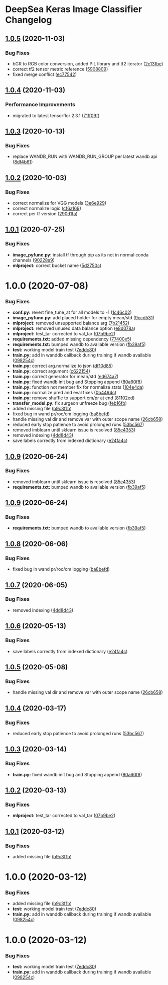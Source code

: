 # DeepSea Keras Image Classifier Changelog

## [1.0.5](http://bitbucket.org/mbari/deepsea-kclassify/compare/v1.0.4...v1.0.5) (2020-11-03)


### Bug Fixes

* bGR to RGB color conversion, added PIL library and tf2 iterator ([2c13fbe](http://bitbucket.org/mbari/deepsea-kclassify/commits/2c13fbecb1904ea563466b56e30a56ea0657d718))
* correct tf2 tensor metric reference ([5908809](http://bitbucket.org/mbari/deepsea-kclassify/commits/590880907f98af9bb8286b73c72d57df3631f8ed))
* fixed merge conflict ([ec77542](http://bitbucket.org/mbari/deepsea-kclassify/commits/ec775426e3f3d64ad2568303b003630f8849ecc3))

## [1.0.4](http://bitbucket.org/mbari/deepsea-kclassify/compare/v1.0.3...v1.0.4) (2020-11-03)


### Performance Improvements

* migrated to latest tensorflor 2.3.1 ([71ff09f](http://bitbucket.org/mbari/deepsea-kclassify/commits/71ff09f1e7b159fe041aa00f90732e52bdcc710a))

## [1.0.3](http://bitbucket.org/mbari/deepsea-kclassify/compare/v1.0.2...v1.0.3) (2020-10-13)


### Bug Fixes

* replace WANDB_RUN with WANDB_RUN_GROUP per latest wandb api ([8df4b61](http://bitbucket.org/mbari/deepsea-kclassify/commits/8df4b61fcbf5c33381441ed6aa33e369ab52b7ad))

## [1.0.2](http://bitbucket.org/mbari/deepsea-kclassify/compare/v1.0.1...v1.0.2) (2020-10-03)


### Bug Fixes

* correct normalize for VGG models ([3e6e929](http://bitbucket.org/mbari/deepsea-kclassify/commits/3e6e929c4f66bb49bc0975d1c9eddbce634238b0))
* correct normalize logic ([cf6a169](http://bitbucket.org/mbari/deepsea-kclassify/commits/cf6a169de2469ff6767e152a15d12d237266619a))
* correct per tf version ([290d1fa](http://bitbucket.org/mbari/deepsea-kclassify/commits/290d1fa80044e187deb1e6f9241c4c1f333f1081))

## [1.0.1](http://bitbucket.org/mbari/deepsea-kclassify/compare/v1.0.0...v1.0.1) (2020-07-25)


### Bug Fixes

* **image_pyfunc.py:** install tf through pip as its not in normal conda channels ([90228a9](http://bitbucket.org/mbari/deepsea-kclassify/commits/90228a958b097d39ff26f4664eb7197e561bc615))
* **mlproject:** correct bucket name ([5d2750c](http://bitbucket.org/mbari/deepsea-kclassify/commits/5d2750c0fbd56223e4a7053fc22785fb7e95b2e4))

# 1.0.0 (2020-07-08)


### Bug Fixes

* **conf.py:** revert fine_tune_at for all models to -1 ([1c46c02](http://bitbucket.org/mbari/deepsea-kclassify/commits/1c46c028a38536e685f554a0b4e60fe238e8796d))
* **image_pyfunc.py:** add placed holder for empty mean/std ([9ccd531](http://bitbucket.org/mbari/deepsea-kclassify/commits/9ccd5317d0afd6388fb3c9c46ad7c9f89199b3cb))
* **mlproject:** removed unsupported balance arg ([7b21452](http://bitbucket.org/mbari/deepsea-kclassify/commits/7b21452678fba3174eae57796657c90d01b7db0e))
* **mlproject:** removed unused data balance option ([e8d078a](http://bitbucket.org/mbari/deepsea-kclassify/commits/e8d078aa0bf112c98e6334b0fb0d2765aa0f2353))
* **mlproject:** test_tar corrected to val_tar ([07b9be2](http://bitbucket.org/mbari/deepsea-kclassify/commits/07b9be2d6caba82b042bb9f9c23abb4f437851f6))
* **requirements.txt:** added missing dependency ([77400e5](http://bitbucket.org/mbari/deepsea-kclassify/commits/77400e5db3896a5c2c9b6cb73515447540f53c59))
* **requirements.txt:** bumped wandb to available version ([fb39af5](http://bitbucket.org/mbari/deepsea-kclassify/commits/fb39af508d744d8d3d43dcb5abf7dffa4fdbf5bc))
* **test:** working model train test ([7eddc80](http://bitbucket.org/mbari/deepsea-kclassify/commits/7eddc809d272421c9225cbfd78109a518f8bed7a))
* **train.py:** add in wanddb callback during training if wandb available ([098254c](http://bitbucket.org/mbari/deepsea-kclassify/commits/098254cc9beee735e3b36876eb7042c1d36ff05f))
* **train.py:** correct arg.normalize to json ([df10d85](http://bitbucket.org/mbari/deepsea-kclassify/commits/df10d8529c3484e07230a4fe9ba7aa6adea70b12))
* **train.py:** correct argument ([c622154](http://bitbucket.org/mbari/deepsea-kclassify/commits/c622154787965945417cc71fdee6a57f14735c8c))
* **train.py:** correct generator for mean/std ([ed674a7](http://bitbucket.org/mbari/deepsea-kclassify/commits/ed674a7415a5ec2a99f0963af5df91818143a7f1))
* **train.py:** fixed wandb init bug and Stopping append ([80a60f8](http://bitbucket.org/mbari/deepsea-kclassify/commits/80a60f8a93d0cef3a348ed206d91b714868572ef))
* **train.py:** function not member fix for normalize stats ([104e4da](http://bitbucket.org/mbari/deepsea-kclassify/commits/104e4da4ce64e6bef6b3aa07b58d3b2f934e1c28))
* **train.py:** normalize pred and eval fixes ([0b4494c](http://bitbucket.org/mbari/deepsea-kclassify/commits/0b4494c2218432bcd0bd89a97947bd74d63e25c5))
* **train.py:** remove shuffle to support cm/pr at end ([81102ed](http://bitbucket.org/mbari/deepsea-kclassify/commits/81102ed6bea4b313ea8a6f8d7296325b19bcba01))
* **transfer_model.py:** fix surgeon unfreeze bug ([feb16fb](http://bitbucket.org/mbari/deepsea-kclassify/commits/feb16fb5bc3e65304ea8737a4722d91e51b949c8))
* added missing file ([b9c3f1b](http://bitbucket.org/mbari/deepsea-kclassify/commits/b9c3f1b8625e8c15d21308c3f7c995a5975e8ea2))
* fixed bug in wand pr/roc/cm logging ([ba8befd](http://bitbucket.org/mbari/deepsea-kclassify/commits/ba8befd456df1f0002986ecfe8dc29c83eb7b499))
* handle missing val dir and remove var with outer scope name ([26cb658](http://bitbucket.org/mbari/deepsea-kclassify/commits/26cb658601d1c70f481eb71fb4fa93588b0bc20a))
* reduced early stop patience to avoid prolonged runs ([53bc567](http://bitbucket.org/mbari/deepsea-kclassify/commits/53bc567632759f85db6053a2db510ad5533f29d5))
* removed imblearn until sklearn issue is resolved ([85c4353](http://bitbucket.org/mbari/deepsea-kclassify/commits/85c435304d2bb88a6b4f292f8532a4de9329ed22))
* removed indexing ([4dd8d43](http://bitbucket.org/mbari/deepsea-kclassify/commits/4dd8d43eed605f7d95113194120222b180a55d23))
* save labels correctly from indexed dictionary ([e24fa4c](http://bitbucket.org/mbari/deepsea-kclassify/commits/e24fa4c9f4ff1f9f198876451c9a28ebd6f6e2bb))

## [1.0.9](http://bitbucket.org/mbari/deepsea-kclassify/compare/v1.0.8...v1.0.9) (2020-06-24)


### Bug Fixes

* removed imblearn until sklearn issue is resolved ([85c4353](http://bitbucket.org/mbari/deepsea-kclassify/commits/85c435304d2bb88a6b4f292f8532a4de9329ed22))
* **requirements.txt:** bumped wandb to available version ([fb39af5](http://bitbucket.org/mbari/deepsea-kclassify/commits/fb39af508d744d8d3d43dcb5abf7dffa4fdbf5bc))

## [1.0.9](http://bitbucket.org/mbari/deepsea-kclassify/compare/v1.0.8...v1.0.9) (2020-06-24)


### Bug Fixes

* **requirements.txt:** bumped wandb to available version ([fb39af5](http://bitbucket.org/mbari/deepsea-kclassify/commits/fb39af508d744d8d3d43dcb5abf7dffa4fdbf5bc))

## [1.0.8](http://bitbucket.org/mbari/deepsea-kclassify/compare/v1.0.7...v1.0.8) (2020-06-06)


### Bug Fixes

* fixed bug in wand pr/roc/cm logging ([ba8befd](http://bitbucket.org/mbari/deepsea-kclassify/commits/ba8befd456df1f0002986ecfe8dc29c83eb7b499))

## [1.0.7](http://bitbucket.org/mbari/deepsea-kclassify/compare/v1.0.6...v1.0.7) (2020-06-05)


### Bug Fixes

* removed indexing ([4dd8d43](http://bitbucket.org/mbari/deepsea-kclassify/commits/4dd8d43eed605f7d95113194120222b180a55d23))

## [1.0.6](http://bitbucket.org/mbari/deepsea-kclassify/compare/v1.0.5...v1.0.6) (2020-05-13)


### Bug Fixes

* save labels correctly from indexed dictionary ([e24fa4c](http://bitbucket.org/mbari/deepsea-kclassify/commits/e24fa4c9f4ff1f9f198876451c9a28ebd6f6e2bb))

## [1.0.5](http://bitbucket.org/mbari/deepsea-kclassify/compare/v1.0.4...v1.0.5) (2020-05-08)


### Bug Fixes

* handle missing val dir and remove var with outer scope name ([26cb658](http://bitbucket.org/mbari/deepsea-kclassify/commits/26cb658601d1c70f481eb71fb4fa93588b0bc20a))

## [1.0.4](http://bitbucket.org/mbari/deepsea-kclassify/compare/v1.0.3...v1.0.4) (2020-03-17)


### Bug Fixes

* reduced early stop patience to avoid prolonged runs ([53bc567](http://bitbucket.org/mbari/deepsea-kclassify/commits/53bc567632759f85db6053a2db510ad5533f29d5))

## [1.0.3](http://bitbucket.org/mbari/deepsea-kclassify/compare/v1.0.2...v1.0.3) (2020-03-14)


### Bug Fixes

* **train.py:** fixed wandb init bug and Stopping append ([80a60f8](http://bitbucket.org/mbari/deepsea-kclassify/commits/80a60f8a93d0cef3a348ed206d91b714868572ef))

## [1.0.2](http://bitbucket.org/mbari/deepsea-kclassify/compare/v1.0.1...v1.0.2) (2020-03-13)


### Bug Fixes

* **mlproject:** test_tar corrected to val_tar ([07b9be2](http://bitbucket.org/mbari/deepsea-kclassify/commits/07b9be2d6caba82b042bb9f9c23abb4f437851f6))

## [1.0.1](http://bitbucket.org/mbari/deepsea-kclassify/compare/v1.0.0...v1.0.1) (2020-03-12)


### Bug Fixes

* added missing file ([b9c3f1b](http://bitbucket.org/mbari/deepsea-kclassify/commits/b9c3f1b8625e8c15d21308c3f7c995a5975e8ea2))

# 1.0.0 (2020-03-12)


### Bug Fixes

* added missing file ([b9c3f1b](http://bitbucket.org/mbari/deepsea-kclassify/commits/b9c3f1b8625e8c15d21308c3f7c995a5975e8ea2))
* **test:** working model train test ([7eddc80](http://bitbucket.org/mbari/deepsea-kclassify/commits/7eddc809d272421c9225cbfd78109a518f8bed7a))
* **train.py:** add in wanddb callback during training if wandb available ([098254c](http://bitbucket.org/mbari/deepsea-kclassify/commits/098254cc9beee735e3b36876eb7042c1d36ff05f))

# 1.0.0 (2020-03-12)


### Bug Fixes

* **test:** working model train test ([7eddc80](http://bitbucket.org/mbari/deepsea-kclassify/commits/7eddc809d272421c9225cbfd78109a518f8bed7a))
* **train.py:** add in wanddb callback during training if wandb available ([098254c](http://bitbucket.org/mbari/deepsea-kclassify/commits/098254cc9beee735e3b36876eb7042c1d36ff05f))
